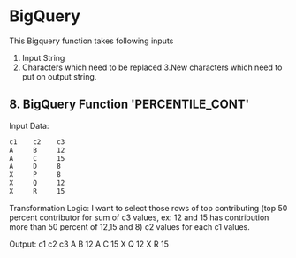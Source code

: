# BigQuery
This Bigquery function takes following inputs

  1. Input String
  2. Characters which need to be replaced
  3.New characters which need to put on output string.
  
  ## 8. BigQuery Function 'PERCENTILE_CONT'
  Input Data:
  ```html
 c1    c2    c3
 A     B     12
 A     C     15
 A     D     8
 X     P     8
 X     Q     12
 X     R     15
 ```
Transformation Logic: I want to select those rows of top contributing (top 50 percent contributor for sum of c3 values, ex: 12 and 15 has contribution more than 50 percent of 12,15 and 8) c2 values for each c1 values.

Output: 
c1    c2    c3
A     B     12
A     C     15
X     Q     12
X     R     15
